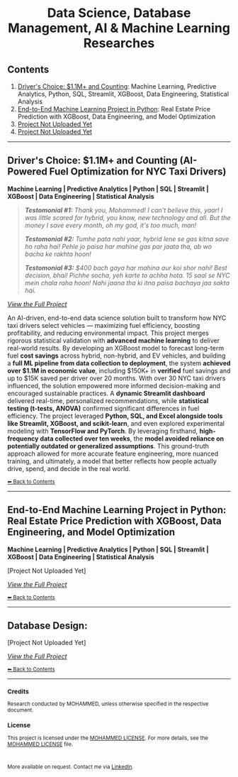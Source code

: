<div align="center">
  <h1>Data Science, Database Management, AI & Machine Learning Researches</h1>
</div>

## Contents
1. [Driver's Choice: $1.1M+ and Counting](#drivers-choice-11m-and-counting-ai-powered-fuel-optimization-for-nyc-taxi-drivers): Machine Learning, Predictive Analytics, Python, SQL, Streamlit, XGBoost, Data Engineering, Statistical Analysis
2. [End-to-End Machine Learning Project in Python](#): Real Estate Price Prediction with XGBoost, Data Engineering, and Model Optimization
3. [Project Not Uploaded Yet](#)
4. [Project Not Uploaded Yet](#)

---

## Driver's Choice: $1.1M+ and Counting (AI-Powered Fuel Optimization for NYC Taxi Drivers)
**Machine Learning | Predictive Analytics | Python | SQL | Streamlit | XGBoost | Data Engineering | Statistical Analysis**

> ***Testomonial #1:** Thank you, Mohammed! I can't believe this, yaar! I was little scared for hybrid, you know, new technology and all. But the money I save every month, oh my god, it's too much, man!*
> 
> ***Testomonial #2:** Tumhe pata nahi yaar, hybrid lene se gas kitna save ho raha hai! Pehle jo paisa har mahine gas par jaata tha, ab wo bacha ke rakhta hoon!*
>
> ***Testomonial #3:** $400 bach gaya har mahina aur koi shor nahi! Best decision, bhai! Pichhe socha, yeh karte to achha hota. 15 saal se NYC mein chala raha hoon! Nahi jaana tha ki itna paisa bachaya jaa sakta hai.*

*[_View the Full Project_](https://github.com/tech-moh-logy/Data-AI/tree/main/Driver's%20Choice)*

An AI-driven, end-to-end data science solution built to transform how NYC taxi drivers select vehicles — maximizing fuel efficiency, boosting profitability, and reducing environmental impact. This project merges rigorous statistical validation with **advanced machine learning** to deliver real-world results. By developing an XGBoost model to forecast long-term fuel **cost savings** across hybrid, non-hybrid, and EV vehicles, and building a **full ML pipeline from data collection to deployment**, the system **achieved over $1.1M in economic value**, including $150K+ in **verified** fuel savings and up to $15K saved per driver over 20 months. With over 30 NYC taxi drivers influenced, the solution empowered more informed decision-making and encouraged sustainable practices. A **dynamic Streamlit dashboard** delivered real-time, personalized recommendations, while **statistical testing (t-tests, ANOVA)** confirmed significant differences in fuel efficiency. The project leveraged **Python, SQL, and Excel alongside tools like Streamlit, XGBoost, and scikit-learn**, and even explored experimental modeling with **TensorFlow and PyTorch**. By leveraging firsthand, **high-frequency data collected over ten weeks**, the **model avoided reliance on potentially outdated or generalized assumptions**. This ground-truth approach allowed for more accurate feature engineering, more nuanced training, and ultimately, a model that better reflects how people actually drive, spend, and decide in the real world.

<sub>[⬅ Back to Contents](#contents)</sub>


---

## End-to-End Machine Learning Project in Python: Real Estate Price Prediction with XGBoost, Data Engineering, and Model Optimization
**Machine Learning | Predictive Analytics | Python | SQL | Streamlit | XGBoost | Data Engineering | Statistical Analysis**

[Project Not Uploaded Yet]

*[_View the Full Project_](#)*

<sub>[⬅ Back to Contents](#contents)</sub>

---

## Database Design: 

[Project Not Uploaded Yet]

*[_View the Full Project_](#)*

<sub>[⬅ Back to Contents](#contents)</sub>

---

<sub>
  
  ### Credits
  
  Research conducted by MOHAMMED, unless otherwise specified in the respective document.
  
  ### License
  
  This project is licensed under the [MOHAMMED LICENSE](https://github.com/tech-moh-logy/MOHAMMED-License/blob/main/README.md). For more details, see the [MOHAMMED LICENSE](https://github.com/tech-moh-logy/MOHAMMED-License/blob/main/README.md) file.

  <br>

  More available on request. Contact me via [LinkedIn](https://www.linkedin.com/in/mohtech/).
   
</sub>
